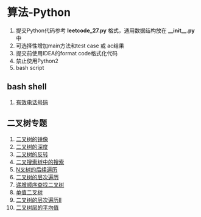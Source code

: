 # 算法-Python

1. 提交Python代码参考 **leetcode_27.py** 格式，通用数据结构放在 **\_\_init\_\_.py** 中
2. 可选择性增加main方法和test case 或 ac结果
3. 提交前使用IDEA的format code格式化代码
4. 禁止使用Python2
5. bash script

## bash shell

1. [有效电话号码](./solution/tree/leetcode_193_.sh)
 
## 二叉树专题

1. [二叉树的镜像](./solution/tree/leetcode_27_.py)
2. [二叉树的深度](./solution/tree/leetcode_55_.py)
3. [二叉树的反转](./solution/tree/leetcode_226_.py)
4. [二叉搜索树中的搜索](./solution/tree/leetcode_700_.py)
5. [N叉树的后续遍历](./solution/tree/leetcode_590_.py)
6. [二叉树的层次遍历](./solution/tree/leetcode_32_.py)
7. [递增顺序查找二叉树](./solution/tree/leetcode_897_.py)
8. [单值二叉树](./solution/tree/leetcode_965_.py)
9. [二叉树的层次遍历II](./solution/tree/leetcode_107_.py)
10. [二叉树层的平均值](./solution/tree/leetcode_637_.py)




